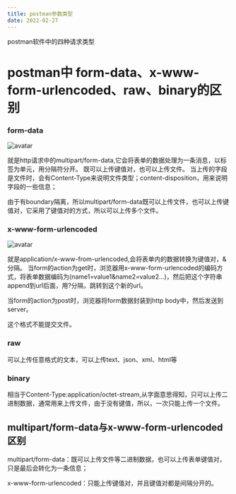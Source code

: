 ```yaml
---
title: postman参数类型
date: 2022-02-27
---
```


postman软件中的四种请求类型
<!-- more -->

# postman中 form-data、x-www-form-urlencoded、raw、binary的区别

### form-data

![avatar](https://img-blog.csdn.net/20151118130933756?watermark/2/text/aHR0cDovL2Jsb2cuY3Nkbi5uZXQv/font/5a6L5L2T/fontsize/400/fill/I0JBQkFCMA==/dissolve/70/gravity/Center)

就是http请求中的multipart/form-data,它会将表单的数据处理为一条消息，以标签为单元，用分隔符分开。
既可以上传键值对，也可以上传文件。
当上传的字段是文件时，会有Content-Type来说明文件类型；content-disposition，用来说明字段的一些信息；

由于有boundary隔离，所以multipart/form-data既可以上传文件，也可以上传键值对，它采用了键值对的方式，所以可以上传多个文件。

### x-www-form-urlencoded

![avatar](https://img-blog.csdn.net/20151118131219584?watermark/2/text/aHR0cDovL2Jsb2cuY3Nkbi5uZXQv/font/5a6L5L2T/fontsize/400/fill/I0JBQkFCMA==/dissolve/70/gravity/Center)

就是application/x-www-from-urlencoded,会将表单内的数据转换为键值对，&分隔。
当form的action为get时，浏览器用x-www-form-urlencoded的编码方式，将表单数据编码为(name1=value1&name2=value2…)，然后把这个字符串append到url后面，用?分隔，跳转到这个新的url。

当form的action为post时，浏览器将form数据封装到http body中，然后发送到server。

这个格式不能提交文件。

### raw

可以上传任意格式的文本，可以上传text、json、xml、html等

### binary

相当于Content-Type:application/octet-stream,从字面意思得知，只可以上传二进制数据，通常用来上传文件，由于没有键值，所以，一次只能上传一个文件。

## multipart/form-data与x-www-form-urlencoded区别

multipart/form-data：既可以上传文件等二进制数据，也可以上传表单键值对，只是最后会转化为一条信息；

x-www-form-urlencoded：只能上传键值对，并且键值对都是间隔分开的。

